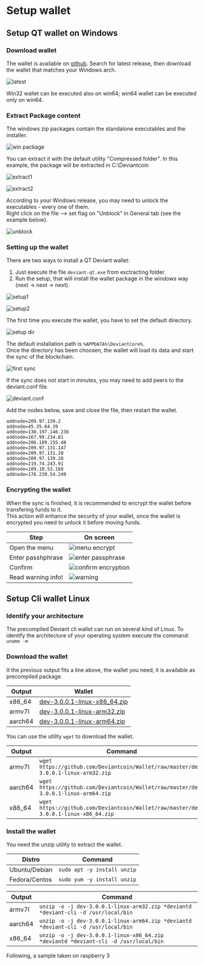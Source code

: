 # Setup wallet
## Setup QT wallet on Windows
### Download wallet
The wallet is available on [github](https://github.com/Deviantcoin/Source/releases).
Search for latest release, then download the wallet that matches your Windows arch.

![latest](/images/latest.png)

Win32 wallet can be executed also on win64; win64 wallet can be executed only on win64.
### Extract Package content
The windows zip packages contain the standalone executables and the installer.

![win package](/images/win-content.png)

You can extract it with the default utility "Compressed folder". In this example, the package will be extracted in C:\Deviantcoin

![extract1](/images/exctract1.png)

![extract2](/images/extract2.png)

According to your Windows release, you may need to unlock the executables - every one of them.<br />
Right click on the file --> set flag on "Unblock" in General tab (see the example below).

![unblock](/images/unblock.png)

### Setting up the wallet
There are two ways to install a QT Deviant wallet:<br />
1. Just execute the file `deviant-qt.exe` from exctracting folder.
2. Run the setup, that will install the wallet package in the windows way (next -> next -> next).

![setup1](/images/setup1.png)

![setup2](/images/setup2.png)

The first time you execute the wallet, you have to set the default directory.

![setup dir](/images/setup-dir.png)

The default installation path is `%APPDATA%\DeviantCore%`. <br />
Once the directory has been choosen, the wallet will load its data and start the sync of the blockchain.

![first sync](/images/first-sync.png)

If the sync does not start in minutes, you may need to add peers to the deviant.conf file.

![deviant.conf](/images/open-dev-conf.png)

Add the nodes below, save and close the file, then restart the wallet.
```
addnode=209.97.139.2
addnode=45.35.64.39
addnode=138.197.146.236
addnode=167.99.234.81
addnode=206.189.155.48
addnode=209.97.131.147
addnode=209.97.131.20
addnode=209.97.139.20
addnode=219.74.243.91
addnode=109.10.53.168
addnode=178.239.54.249
```
### Encrypting the wallet
When the sync is finished, it is recommended to encrypt the wallet before transfering funds to it.<br />
This action will enhance the security of your wallet, once the wallet is encrypted you need to unlock it before moving funds.

Step | On screen
---- | ---------
Open the menu | ![menu encrypt](/images/open-encrypt-wallet.png)
Enter passhphrase | ![enter passphrase](/images/passphrase-encrypt-wallet.png)
Confirm | ![confirm encryption](/images/confirm-encrypt-wallet.png)
Read warning info! | ![warning](/images/warning-encrypt-wallet.png)

## Setup Cli wallet Linux
### Identify your architecture
The precompiled Deviant cli wallet can run on several kind of Linux.
To identify the architecture of your operating system execute the command:<br />
`uname -m`<br />
### Download the wallet
It the previous output fits a line above, the wallet you need, it is available as precompiled package.

 Output | Wallet 
 ------ | ------ 
 x86_64 | [dev-3.0.0.1-linux-x86_64.zip](https://github.com/Deviantcoin/Wallet/raw/master/dev-3.0.0.1-linux-x86_64.zip) 
 armv7l | [dev-3.0.0.1-linux-arm32.zip](https://github.com/Deviantcoin/Wallet/raw/master/dev-3.0.0.1-linux-arm32.zip)
 aarch64 | [dev-3.0.0.1-linux-arm64.zip](https://github.com/Deviantcoin/Wallet/raw/master/dev-3.0.0.1-linux-arm64.zip)
 
 You can use the utility `wget` to download the wallet.<br />
 
 Output | Command
 ------ | -------
armv7l | `wget https://github.com/Deviantcoin/Wallet/raw/master/dev-3.0.0.1-linux-arm32.zip`
aarch64 | `wget https://github.com/Deviantcoin/Wallet/raw/master/dev-3.0.0.1-linux-arm64.zip`
x86_64 | `wget https://github.com/Deviantcoin/Wallet/raw/master/dev-3.0.0.1-linux-x86_64.zip`
 
 ### Install the wallet
 You need the unzip utility to extract the wallet.
 
Distro | Command
------ | -------
Ubuntu/Debian | `sudo apt -y install unzip`
Fedora/Centos | `sudo yum -y install unzip`

 Output | Command
 ------ | -------
 armv7l | `unzip -o -j dev-3.0.0.1-linux-arm32.zip *deviantd *deviant-cli -d /usr/local/bin`
 aarch64 | `unzip -o -j dev-3.0.0.1-linux-arm64.zip *deviantd *deviant-cli -d /usr/local/bin`
 x86_64 | `unzip -o -j dev-3.0.0.1-linux-x86_64.zip *deviantd *deviant-cli -d /usr/local/bin`

Following, a sample taken on raspberry 3

 
 
 




